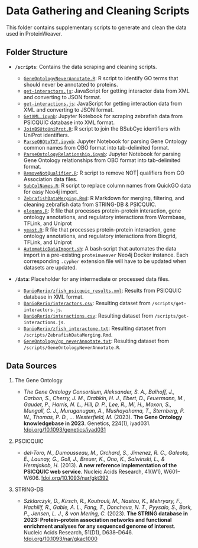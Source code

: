 # Data Gathering and Cleaning Scripts

This folder contains supplementary scripts to generate and clean the data used in ProteinWeaver.

## Folder Structure

- **`/scripts`**: Contains the data scraping and cleaning scripts.
  - [`GeneOntologyNeverAnnotate.R`](https://github.com/Reed-CompBio/protein-weaver/blob/main/scripts/GeneOntologyNeverAnnotate.R): R script to identify GO terms that should never be annotated to proteins.
  - [`get-interactors.js`](https://github.com/Reed-CompBio/protein-weaver/blob/main/scripts/get-interactors.js): JavaScript for getting interactor data from XML and converting to JSON format.
  - [`get-interactions.js`](https://github.com/Reed-CompBio/protein-weaver/blob/main/scripts/get-interactions.js): JavaScript for getting interaction data from XML and converting to JSON format.
  - [`GetXML.ipynb`](https://github.com/Reed-CompBio/protein-weaver/blob/main/scripts/GetXML.ipynb): Jupyter Notebook for scraping zebrafish data from PSICQUIC database into XML format.
  - [`JoinBSUtoUniProt.R`](https://github.com/Reed-CompBio/protein-weaver/blob/main/scripts/JoinBSUtoUniProt.R): R script to join the BSubCyc identifiers with UniProt identifiers.
  - [`ParseOBOtoTXT.ipynb`](https://github.com/Reed-CompBio/protein-weaver/blob/main/scripts/ParseOBOtoTXT.ipynb): Jupyter Notebook for parsing Gene Ontology common names from OBO format into tab-delimited format.
  - [`ParseOntologyRelationship.ipynb`](https://github.com/Reed-CompBio/protein-weaver/blob/main/scripts/ParseOntologyRelationship.ipynb): Jupyter Notebook for parsing Gene Ontology relationships from OBO format into tab-delimited format.
  - [`RemoveNotQualifier.R`](https://github.com/Reed-CompBio/protein-weaver/blob/main/scripts/RemoveNotQualifier.R): R script to remove NOT| qualifiers from GO Association data files.
  - [`SubColNames.R`](https://github.com/Reed-CompBio/protein-weaver/blob/main/scripts/SubColNames.R): R script to replace column names from QuickGO data for easy Neo4j import.
  - [`ZebrafishDataMerging.Rmd`](https://github.com/Reed-CompBio/protein-weaver/blob/main/scripts/ZebrafishDataMerging.Rmd): R Markdown for merging, filtering, and cleaning zebrafish data from STRING-DB & PSICQUIC.
  - [`elegans.R`](https://github.com/Reed-CompBio/protein-weaver/blob/main/scripts/elegans.R): R file that processes protein-protein interaction, gene ontology annotations, and regulatory interactions from Wormbase, TFLink, and Uniprot
  - [`yeast.R`](https://github.com/Reed-CompBio/protein-weaver/blob/main/scripts/elegans.R): R file that processes protein-protein interaction, gene ontology annotations, and regulatory interactions from Biogrid, TFLink, and Uniprot
  - [`AutomaticDataImport.sh`](https://github.com/Reed-CompBio/protein-weaver/blob/main/scripts/AutomaticDataImport.sh): A bash script that automates the data import in a pre-existing `proteinweaver` Neo4j Docker instance. Each corresponding `.cypher` extension file will have to be updated when datasets are updated.

- **`/data`**: Placeholder for any intermediate or processed data files.
  - [`DanioRerio/zfish_psicquic_results.xml`](https://github.com/Reed-CompBio/protein-weaver/blob/main/data/): Results from PSICQUIC database in XML format.
  - [`DanioRerio/interactors.csv`](https://github.com/Reed-CompBio/protein-weaver/blob/main/data/DanioRerio/interactors.csv): Resulting dataset from `/scripts/get-interactors.js`.
  - [`DanioRerio/interactions.csv`](https://github.com/Reed-CompBio/protein-weaver/blob/main/data/DanioRerio/interactions.csv): Resulting dataset from `/scripts/get-interactions.js`.
  - [`DanioRerio/zfish_interactome.txt`](https://github.com/Reed-CompBio/protein-weaver/blob/main/data/DanioRerio/zfish_interactome.txt): Resulting dataset from `/scripts/ZebrafishDataMerging.Rmd`.
  - [`GeneOntology/go_neverAnnotate.txt`](https://github.com/Reed-CompBio/protein-weaver/blob/main/data/GeneOntology/go_neverAnnotate.txt): Resulting dataset from `/scripts/GeneOntologyNeverAnnotate.R`.

## Data Sources

1. The Gene Ontology
    - *The Gene Ontology Consortium, Aleksander, S. A., Balhoff, J., Carbon, S., Cherry, J. M., Drabkin, H. J., Ebert, D., Feuermann, M., Gaudet, P., Harris, N. L., Hill, D. P., Lee, R., Mi, H., Moxon, S., Mungall, C. J., Muruganugan, A., Mushayahama, T., Sternberg, P. W., Thomas, P. D., … Westerfield, M.* (2023). **The Gene Ontology knowledgebase in 2023**. Genetics, 224(1), iyad031. [!doi.org/10.1093/genetics/iyad031](https://doi.org/10.1093/genetics/iyad031)

2. PSCICQUIC
    - *del-Toro, N., Dumousseau, M., Orchard, S., Jimenez, R. C., Galeota, E., Launay, G., Goll, J., Breuer, K., Ono, K., Salwinski, L., & Hermjakob, H.* (2013). **A new reference implementation of the PSICQUIC web service**. Nucleic Acids Research, 41(W1), W601–W606. [!doi.org/10.1093/nar/gkt392](https://doi.org/10.1093/nar/gkt392)

3. STRING-DB
    - *Szklarczyk, D., Kirsch, R., Koutrouli, M., Nastou, K., Mehryary, F., Hachilif, R., Gable, A. L., Fang, T., Doncheva, N. T., Pyysalo, S., Bork, P., Jensen, L. J., & von Mering, C.* (2023). **The STRING database in 2023: Protein–protein association networks and functional enrichment analyses for any sequenced genome of interest**. Nucleic Acids Research, 51(D1), D638–D646. [!doi.org/10.1093/nar/gkac1000](https://doi.org/10.1093/nar/gkac1000)